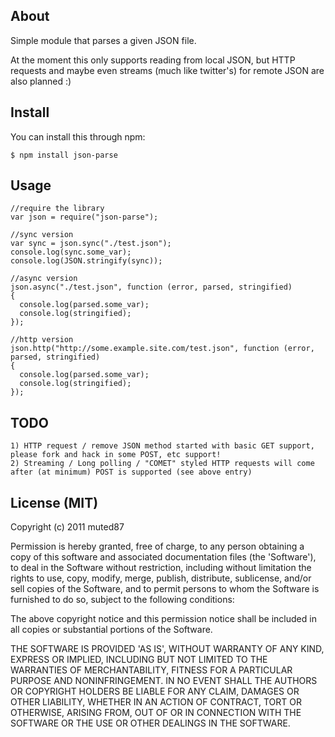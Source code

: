 ## About

Simple module that parses a given JSON file.

At the moment this only supports reading from local JSON, but HTTP requests and maybe even streams (much like twitter's) for remote JSON are also planned :)


## Install

You can install this through npm:

    $ npm install json-parse


## Usage

    //require the library
    var json = require("json-parse");

    //sync version
    var sync = json.sync("./test.json");
    console.log(sync.some_var);
    console.log(JSON.stringify(sync));

    //async version
    json.async("./test.json", function (error, parsed, stringified)
    {
      console.log(parsed.some_var);
      console.log(stringified);
    });

    //http version
    json.http("http://some.example.site.com/test.json", function (error, parsed, stringified)
    {
      console.log(parsed.some_var);
      console.log(stringified);
    });


## TODO

    1) HTTP request / remove JSON method started with basic GET support, please fork and hack in some POST, etc support!
    2) Streaming / Long polling / "COMET" styled HTTP requests will come after (at minimum) POST is supported (see above entry)


## License (MIT)

Copyright (c) 2011 muted87

Permission is hereby granted, free of charge, to any person obtaining a copy of this software and associated documentation files (the 'Software'), to deal in the Software without restriction, including without limitation the rights to use, copy, modify, merge, publish, distribute, sublicense, and/or sell copies of the Software, and to permit persons to whom the Software is furnished to do so, subject to the following conditions:

The above copyright notice and this permission notice shall be included in all copies or substantial portions of the Software.

THE SOFTWARE IS PROVIDED 'AS IS', WITHOUT WARRANTY OF ANY KIND, EXPRESS OR IMPLIED, INCLUDING BUT NOT LIMITED TO THE WARRANTIES OF MERCHANTABILITY, FITNESS FOR A PARTICULAR PURPOSE AND NONINFRINGEMENT. IN NO EVENT SHALL THE AUTHORS OR COPYRIGHT HOLDERS BE LIABLE FOR ANY CLAIM, DAMAGES OR OTHER LIABILITY, WHETHER IN AN ACTION OF CONTRACT, TORT OR OTHERWISE, ARISING FROM, OUT OF OR IN CONNECTION WITH THE SOFTWARE OR THE USE OR OTHER DEALINGS IN THE SOFTWARE.

